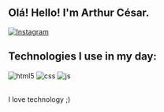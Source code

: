 ## Olá! Hello! I'm Arthur César.

[![Instagram](https://img.shields.io/badge/Instagram-E4405F?style=for-the-badge&logo=instagram&logoColor=white)](https://www.instagram.com/dev.cesinha/)


## Technologies I use in my day:

<div style="display: inline_block">
  <img align="center" alt="html5" src="https://img.shields.io/badge/HTML5-E34F26?style=for-the-badge&logo=html5&logoColor=white" />
  <img align="center" alt="css" src="https://img.shields.io/badge/CSS3-1572B6?style=for-the-badge&logo=css3&logoColor=white" />
  <img align="center" alt="js" src="https://img.shields.io/badge/JavaScript-F7DF1E?style=for-the-badge&logo=javascript&logoColor=black" />
</div><br/>

I love technology ;)
